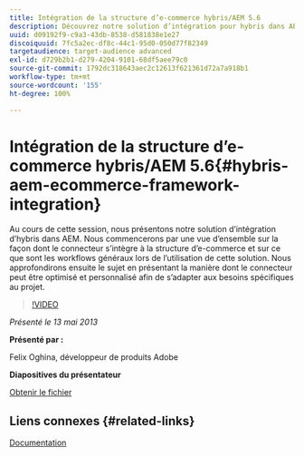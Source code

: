 ```yaml
---
title: Intégration de la structure d’e-commerce hybris/AEM 5.6
description: Découvrez notre solution d’intégration pour hybris dans AEM. Nous commencerons par une vue d’ensemble sur la façon dont le connecteur s’intègre à la structure d’e-commerce et sur ce que sont les workflows généraux lors de l’utilisation de cette solution. Nous approfondirons ensuite le sujet en présentant la manière dont le connecteur peut être optimisé et personnalisé afin de s’adapter aux besoins spécifiques au projet.
uuid: d09192f9-c9a3-43db-8538-d581838e1e27
discoiquuid: 7fc5a2ec-df8c-44c1-95d0-050d77f82349
targetaudience: target-audience advanced
exl-id: d729b2b1-d279-4204-9101-68df5aee79c0
source-git-commit: 1792dc318643aec2c12613f621361d72a7a918b1
workflow-type: tm+mt
source-wordcount: '155'
ht-degree: 100%

---
```


# Intégration de la structure d’e-commerce hybris/AEM 5.6{#hybris-aem-ecommerce-framework-integration}

Au cours de cette session, nous présentons notre solution d’intégration d’hybris dans AEM. Nous commencerons par une vue d’ensemble sur la façon dont le connecteur s’intègre à la structure d’e-commerce et sur ce que sont les workflows généraux lors de l’utilisation de cette solution. Nous approfondirons ensuite le sujet en présentant la manière dont le connecteur peut être optimisé et personnalisé afin de s’adapter aux besoins spécifiques au projet.

>[!VIDEO](https://video.tv.adobe.com/v/19578/?quality=9)

*Présenté le 13 mai 2013*

**Présenté par :**

Felix Oghina, développeur de produits Adobe

**Diapositives du présentateur**

[Obtenir le fichier](assets/hybris-aem-5-6-ecommerce-framework-integration.pdf)

## Liens connexes {#related-links}

[Documentation](https://docs.adobe.com/content/docs/en/cq/5-6-1/ecommerce/eCommerce-framework.html#Deploying%20eCommerce%20with%20hybris)

<!--
[Get back to the Overview](https://helpx.adobe.com/experience-manager/kt/eseminars/gems/aem-index.html)
-->
